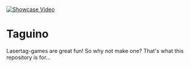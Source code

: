 [![Showcase Video](/Deliverables/20191108_161837.jpg)](https://youtu.be/YKAxMUS9iD8)
# Taguino
Lasertag-games are great fun! So why not make one? That's what this repository is for...

